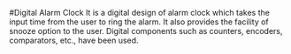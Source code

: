 #Digital Alarm Clock
It is a digital design of alarm clock which takes the input time from the user to ring the alarm. It also provides the facility of snooze option to the user. Digital components such as counters, encoders, comparators, etc., have been used.
